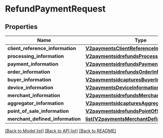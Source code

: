 # RefundPaymentRequest

## Properties
Name | Type | Description | Notes
------------ | ------------- | ------------- | -------------
**client_reference_information** | [**V2paymentsClientReferenceInformation**](V2paymentsClientReferenceInformation.md) |  | [optional] 
**processing_information** | [**V2paymentsidrefundsProcessingInformation**](V2paymentsidrefundsProcessingInformation.md) |  | [optional] 
**payment_information** | [**V2paymentsidrefundsPaymentInformation**](V2paymentsidrefundsPaymentInformation.md) |  | [optional] 
**order_information** | [**V2paymentsidrefundsOrderInformation**](V2paymentsidrefundsOrderInformation.md) |  | [optional] 
**buyer_information** | [**V2paymentsidcapturesBuyerInformation**](V2paymentsidcapturesBuyerInformation.md) |  | [optional] 
**device_information** | [**V2paymentsDeviceInformation**](V2paymentsDeviceInformation.md) |  | [optional] 
**merchant_information** | [**V2paymentsidrefundsMerchantInformation**](V2paymentsidrefundsMerchantInformation.md) |  | [optional] 
**aggregator_information** | [**V2paymentsidcapturesAggregatorInformation**](V2paymentsidcapturesAggregatorInformation.md) |  | [optional] 
**point_of_sale_information** | [**V2paymentsidrefundsPointOfSaleInformation**](V2paymentsidrefundsPointOfSaleInformation.md) |  | [optional] 
**merchant_defined_information** | [**list[V2paymentsMerchantDefinedInformation]**](V2paymentsMerchantDefinedInformation.md) | TBD | [optional] 

[[Back to Model list]](../README.md#documentation-for-models) [[Back to API list]](../README.md#documentation-for-api-endpoints) [[Back to README]](../README.md)


